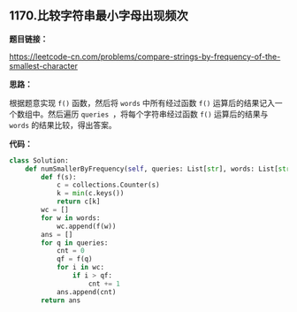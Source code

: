 ## 1170.比较字符串最小字母出现频次

**题目链接：**

https://leetcode-cn.com/problems/compare-strings-by-frequency-of-the-smallest-character

**思路：**

根据题意实现 `f()` 函数，然后将 `words` 中所有经过函数 `f()` 运算后的结果记入一个数组中。然后遍历 `queries `，将每个字符串经过函数 `f()` 运算后的结果与 `words` 的结果比较，得出答案。


**代码：**
```python
class Solution:
    def numSmallerByFrequency(self, queries: List[str], words: List[str]) -> List[int]:
        def f(s):
            c = collections.Counter(s)
            k = min(c.keys())
            return c[k]
        wc = []
        for w in words:
            wc.append(f(w))
        ans = []
        for q in queries:
            cnt = 0
            qf = f(q)
            for i in wc:
                if i > qf:
                    cnt += 1
            ans.append(cnt)
        return ans
```


